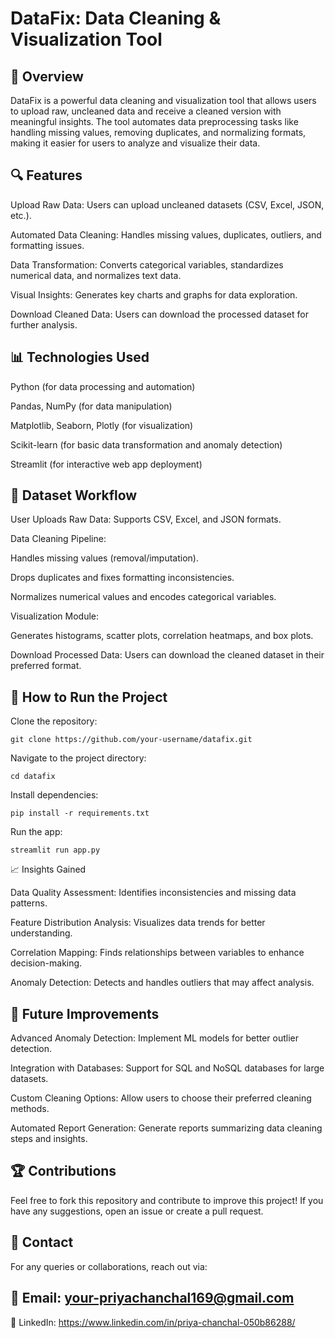 # DataFix: Data Cleaning & Visualization Tool

## 📌 Overview

DataFix is a powerful data cleaning and visualization tool that allows users to upload raw, uncleaned data and receive a cleaned version with meaningful insights. The tool automates data preprocessing tasks like handling missing values, removing duplicates, and normalizing formats, making it easier for users to analyze and visualize their data.

## 🔍 Features

Upload Raw Data: Users can upload uncleaned datasets (CSV, Excel, JSON, etc.).

Automated Data Cleaning: Handles missing values, duplicates, outliers, and formatting issues.

Data Transformation: Converts categorical variables, standardizes numerical data, and normalizes text data.

Visual Insights: Generates key charts and graphs for data exploration.

Download Cleaned Data: Users can download the processed dataset for further analysis.

## 📊 Technologies Used

Python (for data processing and automation)

Pandas, NumPy (for data manipulation)

Matplotlib, Seaborn, Plotly (for visualization)

Scikit-learn (for basic data transformation and anomaly detection)

Streamlit (for interactive web app deployment)

## 📂 Dataset Workflow

User Uploads Raw Data: Supports CSV, Excel, and JSON formats.

Data Cleaning Pipeline:

Handles missing values (removal/imputation).

Drops duplicates and fixes formatting inconsistencies.

Normalizes numerical values and encodes categorical variables.

Visualization Module:

Generates histograms, scatter plots, correlation heatmaps, and box plots.

Download Processed Data: Users can download the cleaned dataset in their preferred format.

## 🚀 How to Run the Project

Clone the repository:
```
git clone https://github.com/your-username/datafix.git
```
Navigate to the project directory:
```
cd datafix
```
Install dependencies:
```
pip install -r requirements.txt
```
Run the app:
```
streamlit run app.py
```
📈 Insights Gained

Data Quality Assessment: Identifies inconsistencies and missing data patterns.

Feature Distribution Analysis: Visualizes data trends for better understanding.

Correlation Mapping: Finds relationships between variables to enhance decision-making.

Anomaly Detection: Detects and handles outliers that may affect analysis.

## 📜 Future Improvements

Advanced Anomaly Detection: Implement ML models for better outlier detection.

Integration with Databases: Support for SQL and NoSQL databases for large datasets.

Custom Cleaning Options: Allow users to choose their preferred cleaning methods.

Automated Report Generation: Generate reports summarizing data cleaning steps and insights.

## 🏆 Contributions

Feel free to fork this repository and contribute to improve this project! If you have any suggestions, open an issue or create a pull request.

## 📩 Contact

For any queries or collaborations, reach out via:

## 📧 Email: your-priyachanchal169@gmail.com

🔗 LinkedIn: https://www.linkedin.com/in/priya-chanchal-050b86288/
